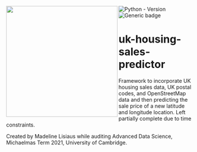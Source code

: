 [<img align="left" src=images/cambridge_university2.svg width=300px>](https://ai4er-cdt.esc.cam.ac.uk/)

![Python - Version](https://img.shields.io/badge/PYTHON-3.6+-red?style=for-the-badge&logo=python&logoColor=white)
![Generic badge](https://img.shields.io/badge/License-MIT-red.svg?style=for-the-badge)

# uk-housing-sales-predictor
Framework to incorporate UK housing sales data, UK postal codes, and OpenStreetMap data and then predicting the sale price of a new latitude and longitude location. 
Left partially complete due to time constraints. 

Created by Madeline Lisiaus while auditing Advanced Data Science, Michaelmas Term 2021, University of Cambridge.

